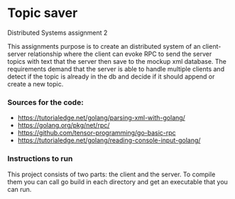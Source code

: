 # Topic saver

Distributed Systems assignment 2

This assignments purpose is to create an distributed system of an client-server relationship where the client can evoke RPC to send the server topics with text that the server then save to the mockup xml database. The requirements demand that the server is able to handle multiple clients and detect if the topic is already in the db and decide if it should append or create a new topic.

### Sources for the code:

- https://tutorialedge.net/golang/parsing-xml-with-golang/
- https://golang.org/pkg/net/rpc/
- https://github.com/tensor-programming/go-basic-rpc
- https://tutorialedge.net/golang/reading-console-input-golang/

### Instructions to run

This project consists of two parts: the client and the server. To compile them you can call go build in each directory and get an executable that you can run.
